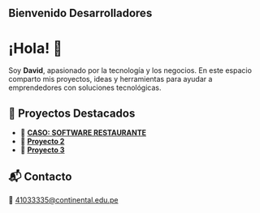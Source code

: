 Bienvenido Desarrolladores
---

# ¡Hola! 👋

Soy **David**, apasionado por la tecnología y los negocios. En este espacio comparto mis proyectos, ideas y herramientas para ayudar a emprendedores con soluciones tecnológicas.

## 🚀 Proyectos Destacados
- 🔹 **[CASO: SOFTWARE RESTAURANTE](#)** 
- 🔹 **[Proyecto 2](#)** 
- 🔹 **[Proyecto 3](#)** 

## 📬 Contacto
📩 [41033335@continental.edu.pe](41033335@continental.edu.pe) 

